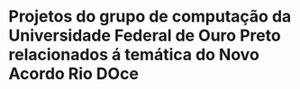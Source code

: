 # Projetos do grupo de computação da Universidade Federal de Ouro Preto relacionados á temática do Novo Acordo Rio DOce


